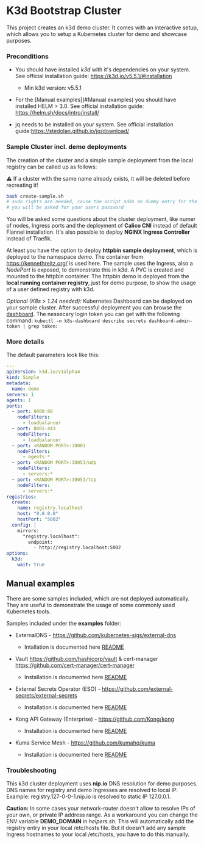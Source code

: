 # K3d Bootstrap Cluster

This project creates an k3d demo cluster. It comes with an interactive setup, which allows you to setup a Kubernetes cluster for demo and showcase purposes.

### Preconditions

- You should have installed *k3d* with it's dependencies on your system. See official installation guide: https://k3d.io/v5.5.1/#installation
  - Min k3d version: v5.5.1

- For the [Manual examples](#Manual examples) you should have installed HELM > 3.0. See official installation guide: https://helm.sh/docs/intro/install/
- jq needs to be installed on your system. See official installation guide:https://stedolan.github.io/jq/download/


### Sample Cluster incl. demo deployments

The creation of the cluster and a simple sample deployment from the local registry can be called up as follows:

:warning:  If a cluster with the same name already exists, it will be deleted before recreating it!

```bash
bash create-sample.sh
# sudo rights are needed, cause the script adds an dummy entry for the registry to /etc/hosts
# you will be asked for your users password
```

You will be asked some questions about the cluster deployment, like numer of nodes, Ingress ports and the deployment of **Calico CNI** instead of default Flannel installation. It's also possible to deploy **NGINX Ingress Controller** instead of Traefik.

At least you have the option to deploy **httpbin sample deployment**, which is deployed to the namespace *demo*.
The container from https://kennethreitz.org/ is used here. The sample uses the Ingress, also a *NodePort* is exposed, to demonstrate this in k3d. A PVC is created and mounted to the httpbin container.
The httpbin demo is deployed from the **local running container registry**, just for demo purpose, to show the usage of a user defined registry with k3d.

*Optional (K8s > 1.24 needed):* Kubernetes Dashboard can be deployed on your sample cluster. After successful deployment you can browse the [dashboard](https://dashboard.127-0-0-1.nip.io:8081/#/login). The nessecary login token you can get with the following command: `kubectl -n k8s-dashboard describe secrets dashboard-admin-token | grep token:`

### More details

The default parameters look like this:

```yaml
---
apiVersion: k3d.io/v1alpha4
kind: Simple
metadata:
  name: demo
servers: 1
agents: 1
ports:
  - port: 8080:80
    nodeFilters:
      - loadbalancer
  - port: 8081:443
    nodeFilters:
      - loadbalancer
  - port: <RANDOM PORT>:30001
    nodeFilters:
      - agents:*
  - port: <RANDOM PORT>:30053/udp
    nodeFilters:
      - servers:*
  - port: <RANDOM PORT>:30053/tcp
    nodeFilters:
      - servers:*
registries:
  create:
    name: registry.localhost
    host: "0.0.0.0"
    hostPort: "5002"
  config: |
    mirrors:
      "registry.localhost":
        endpoint:
          - http://registry.localhost:5002
options:
  k3d:
    wait: true

```

## Manual examples

There are some samples included, which are not deployed automatically. They are useful to demonstrate the usage of some commonly used Kubernetes tools.

Samples included under the **examples** folder:

- ExternalDNS - https://github.com/kubernetes-sigs/external-dns

  - Intallation is documented here [README](examples/external-dns/README.md)
- Vault https://github.com/hashicorp/vault & cert-manager https://github.com/cert-manager/cert-manager
  - Installation is documented here [README](examples/vault/README.md)
- External Secrets Operator (ESO) - https://github.com/external-secrets/external-secrets
  - Installation is documented here [README](examples/external-secrets/README.md)
- Kong API Gateway (Enterprise) - https://github.com/Kong/kong
  - Installation is documented here [README](examples/kong-gateway/README.md)
- Kuma Service Mesh - https://github.com/kumahq/kuma
  - Installation is documented here [README](examples/kuma-mesh/README.md)


### Troubleshooting

This k3d cluster deployment uses **nip.io** DNS resolution for demo purposes. DNS names for registry and demo Ingresses are resolved to local IP. Example: registry.127-0-0-1.nip.io is resolved to static IP 127.0.0.1.

**Caution:** In some cases your network-router doesn't allow to resolve IPs of your own, or private IP address range. As a workaround you can change the ENV variable **DEMO_DOMAIN** in *helpers.sh*. This will automatically add the registry entry in your local /etc/hosts file. But it doesn't add any sample Ingress hostnames to your local /etc/hosts, you have to do this manually.
